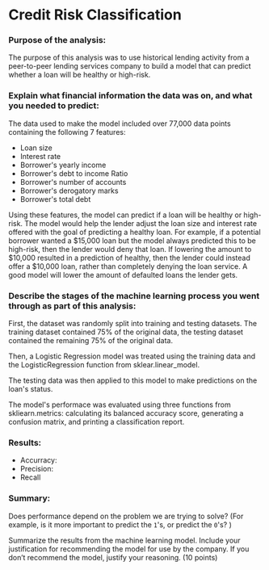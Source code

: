 # Credit Risk Classification

### Purpose of the analysis:
 
 The purpose of this analysis was to use historical lending activity from a peer-to-peer lending services company to build a model that can predict whether a loan will be healthy or high-risk.

### Explain what financial information the data was on, and what you needed to predict:
The data used to make the model included over 77,000 data points containing the following 7 features:
- Loan size
- Interest rate
- Borrower's yearly income
- Borrower's debt to income Ratio
- Borrower's number of accounts
- Borrower's derogatory marks
- Borrower's total debt

Using these features, the model can predict if a loan will be healthy or high-risk. The model would help the lender adjust the loan size and interest rate offered with the goal of predicting a healthy loan. For example, if a potential borrower wanted a $15,000 loan but the model always predicted this to be high-risk, then the lender would deny that loan. If lowering the amount to $10,000 resulted in a prediction of healthy, then the lender could instead offer a $10,000 loan, rather than completely denying the loan service. A good model will lower the amount of defaulted loans the lender gets.

### Describe the stages of the machine learning process you went through as part of this analysis:
First, the dataset was randomly split into training and testing datasets. The training dataset contained 75% of the original data, the testing dataset contained the remaining 75% of the original data.

Then, a Logistic Regression model was treated using the training data and the LogisticRegression function from sklear.linear_model.

The testing data was then applied to this model to make predictions on the loan's status.

The model's performace was evaluated using three functions from skliearn.metrics: calculating its balanced accuracy score, generating a confusion matrix, and printing a classification report.


### Results:

- Accurracy:
- Precision:
- Recall

### Summary:

Does performance depend on the problem we are trying to solve? (For example, is it more important to predict the `1`'s, or predict the `0`'s? )

Summarize the results from the machine learning model. Include your justification for recommending the model for use by the company. If you don’t recommend the model, justify your reasoning. (10 points)

